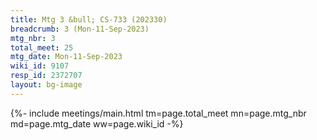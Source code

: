 ```yaml
---
title: Mtg 3 &bull; CS-733 (202330)
breadcrumb: 3 (Mon-11-Sep-2023)
mtg_nbr: 3
total_meet: 25
mtg_date: Mon-11-Sep-2023
wiki_id: 9107
resp_id: 2372707
layout: bg-image
---
```


{%- include meetings/main.html
    tm=page.total_meet
    mn=page.mtg_nbr
    md=page.mtg_date
    ww=page.wiki_id
-%}
